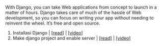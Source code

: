 With Django, you can take Web applications from concept to launch in a matter of hours. Django takes care of much of the hassle of Web development, so you can focus on writing your app without needing to reinvent the wheel. It’s free and open source.

1. Installasi Django | [[read]](https://github.com/syaifulahdan/MCWT/blob/master/Django/installasi-django.md) | [[video]](https://www.youtube.com/watch?v=RhYBYguxpEk#t=8.285846)
2. Make django project and enable server | [[read]](https://github.com/syaifulahdan/MCWT/blob/master/Django/make-django-project-and-enable-internal-server-project.md) | [[video]](https://www.youtube.com/watch?v=sGs29NpnL7U) 

